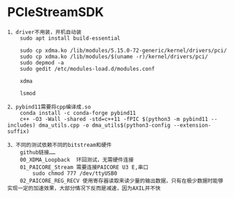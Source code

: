 # PCIeStreamSDK

    1、driver不用装，开机自动装
        sudo apt install build-essential
        
        sudo cp xdma.ko /lib/modules/5.15.0-72-generic/kernel/drivers/pci/
        sudo cp xdma.ko /lib/modules/$(uname -r)/kernel/drivers/pci/
        sudo depmod -a
        sudo gedit /etc/modules-load.d/modules.conf

        xdma
        
        lsmod

    2、pybind11需要将cpp编译成.so
        conda install -c conda-forge pybind11
        c++ -O3 -Wall -shared -std=c++11 -fPIC $(python3 -m pybind11 --includes) dma_utils.cpp -o dma_utils$(python3-config --extension-suffix)

    3、不同的测试依赖不同的bitstream和硬件
        github链接……
        00_XDMA_Loopback  环回测试，无需硬件连接
        01_PAICORE_Stream 需要连接PAICORE U3 E,串口
            sudo chmod 777 /dev/ttyUSB0
        02_PAICORE_REG_RECV 使用寄存器读取来读少量的输出数据，只有在极少数据时能够实现一定的加速效果，大部分情况下反而是减速，因为AXIL并不快